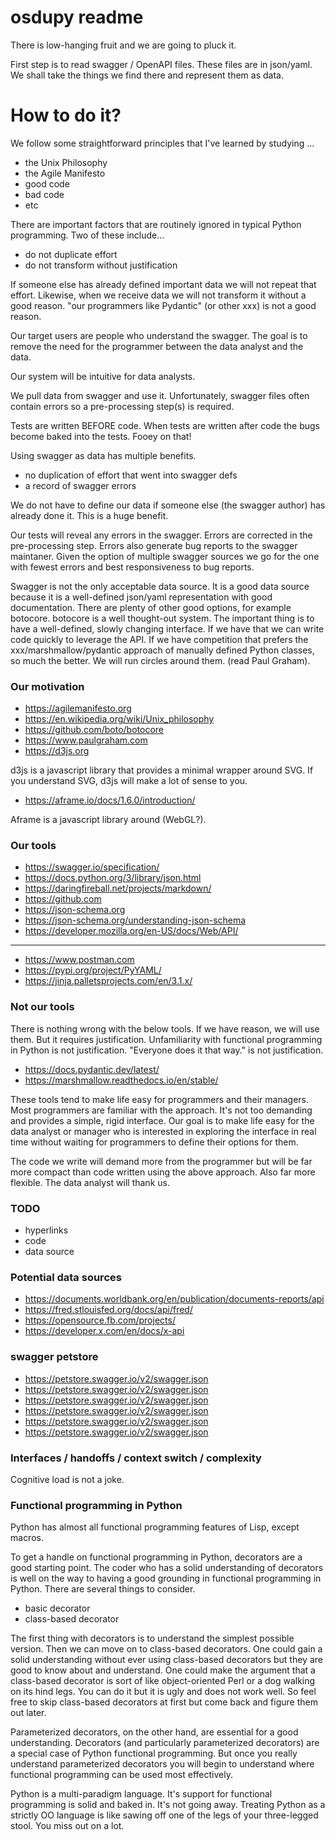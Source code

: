 # osdupy readme

There is low-hanging fruit and we are going to pluck it.

First step is to read swagger / OpenAPI files.
These files are in json/yaml.
We shall take the things we find there and represent them as data.

# How to do it?

We follow some straightforward principles that I've learned by studying ...

- the Unix Philosophy
- the Agile Manifesto
- good code
- bad code
- etc

There are important factors that are routinely ignored in typical Python
programming.  Two of these include...

- do not duplicate effort
- do not transform without justification

If someone else has already defined important data we will not repeat that
effort.  Likewise, when we receive data we will not transform it without a good
reason.  "our programmers like Pydantic" (or other xxx) is not a good reason.

Our target users are people who understand the swagger.  The goal is to remove
the need for the programmer between the data analyst and the data.

Our system will be intuitive for data analysts.

We pull data from swagger and use it.  Unfortunately, swagger files often
contain errors so a pre-processing step(s) is required.

Tests are written BEFORE code.  When tests are written after code the bugs
become baked into the tests.  Fooey on that!

Using swagger as data has multiple benefits.

- no duplication of effort that went into swagger defs
- a record of swagger errors

We do not have to define our data if someone else (the swagger author) has
already done it.  This is a huge benefit.

Our tests will reveal any errors in the swagger.  Errors are corrected in the
pre-processing step.  Errors also generate bug reports to the swagger maintaner.
Given the option of multiple swagger sources we go for the one with fewest
errors and best responsiveness to bug reports.

Swagger is not the only acceptable data source.  It is a good data source
because it is a well-defined json/yaml representation with good documentation.
There are plenty of other good options, for example botocore.  botocore is
a well thought-out system.
The important thing is to have a well-defined, slowly changing interface.  If we
have that we can write code quickly to leverage the API.  If we have competition
that prefers the xxx/marshmallow/pydantic approach of manually defined Python
classes, so much the better.  We will run circles around them.  (read Paul
Graham).

### Our motivation

- https://agilemanifesto.org
- https://en.wikipedia.org/wiki/Unix_philosophy
- https://github.com/boto/botocore
- https://www.paulgraham.com
- https://d3js.org

d3js is a javascript library that provides a minimal wrapper around SVG.  If you
understand SVG, d3js will make a lot of sense to you.

- https://aframe.io/docs/1.6.0/introduction/

Aframe is a javascript library around (WebGL?).



### Our tools

- https://swagger.io/specification/
- https://docs.python.org/3/library/json.html
- https://daringfireball.net/projects/markdown/
- https://github.com
- https://json-schema.org
- https://json-schema.org/understanding-json-schema
- https://developer.mozilla.org/en-US/docs/Web/API/

-----------------------------

- https://www.postman.com
- https://pypi.org/project/PyYAML/
- https://jinja.palletsprojects.com/en/3.1.x/

### Not our tools

There is nothing wrong with the below tools.  If we have reason, we will use
them.  But it requires justification.  Unfamiliarity with functional programming
in Python is not justification.  "Everyone does it that way." is not
justification.

- https://docs.pydantic.dev/latest/
- https://marshmallow.readthedocs.io/en/stable/

These tools tend to make life easy for programmers and their managers.  Most
programmers are familiar with the approach.  It's not too demanding and provides
a simple, rigid interface.  Our goal is to make life easy for the data analyst
or manager who is interested in exploring the interface in real time without
waiting for programmers to define their options for them.

The code we write will demand more from the programmer but will be far more
compact than code written using the above approach.  Also far more flexible.
The data analyst will thank us.



### TODO

- hyperlinks
- code
- data source

### Potential data sources

- https://documents.worldbank.org/en/publication/documents-reports/api
- https://fred.stlouisfed.org/docs/api/fred/
- https://opensource.fb.com/projects/
- https://developer.x.com/en/docs/x-api

### swagger petstore

- https://petstore.swagger.io/v2/swagger.json
- https://petstore.swagger.io/v2/swagger.json
- https://petstore.swagger.io/v2/swagger.json
- https://petstore.swagger.io/v2/swagger.json
- https://petstore.swagger.io/v2/swagger.json
- https://petstore.swagger.io/v2/swagger.json



### Interfaces / handoffs / context switch / complexity

Cognitive load is not a joke.


### Functional programming in Python

Python has almost all functional programming features of Lisp, except macros.

To get a handle on functional programming in Python, decorators are a good
starting point.  The coder who has a solid understanding of decorators is well
on the way to having a good grounding in functional programming in Python.
There are several things to consider.

- basic decorator
- class-based decorator

The first thing with decorators is to understand the simplest possible version.
Then we can move on to class-based decorators.   One could gain a solid
understanding without ever using class-based decorators but they are good to
know about and understand.  One could make the argument that a class-based
decorator is sort of like object-oriented Perl or a dog walking on its hind
legs.  You can do it but it is ugly and does not work well.  So feel free to
skip class-based decorators at first but come back and figure them out later.

Parameterized decorators, on the other hand, are essential for a good
understanding.  Decorators (and particularly parameterized decorators) are
a special case of Python functional programming.  But once you really understand
parameterized decorators you will begin to understand where functional
programming can be used most effectively.

Python is a multi-paradigm language.  It's support for functional programming is
solid and baked in.  It's not going away.  Treating Python as a strictly OO
language is like sawing off one of the legs of your three-legged stool.
You miss out on a lot.



